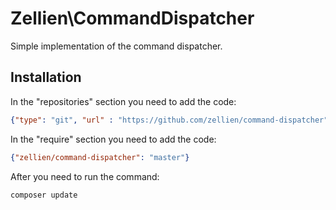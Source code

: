 # Zellien\CommandDispatcher
Simple implementation of the command dispatcher.

## Installation
In the "repositories" section you need to add the code:
```json
{"type": "git", "url" : "https://github.com/zellien/command-dispatcher"}
```
In the "require" section you need to add the code:
```json
{"zellien/command-dispatcher": "master"}
```
After you need to run the command:
```shell script
composer update
```